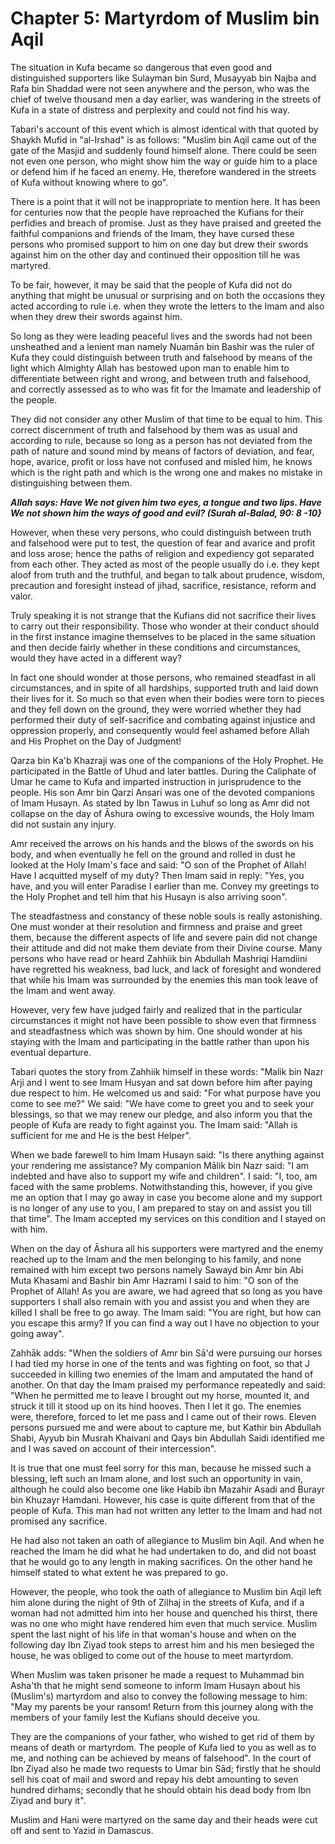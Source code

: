 Chapter 5: Martyrdom of Muslim bin Aqil
=======================================

The situation in Kufa became so dangerous that even good and
distinguished supporters like Sulayman bin Surd, Musayyab bin Najba and
Rafa bin Shaddad were not seen anywhere and the person, who was the
chief of twelve thousand men a day earlier, was wandering in the streets
of Kufa in a state of distress and perplexity and could not find his
way.

Tabari's account of this event which is almost identical with that
quoted by Shaykh Mufid in "al-Irshad" is as follows: "Muslim bin Aqil
came out of the gate of the Masjid and suddenly found himself alone.
There could be seen not even one person, who might show him the way or
guide him to a place or defend him if he faced an enemy. He, therefore
wandered in the streets of Kufa without knowing where to go".

There is a point that it will not be inappropriate to mention here. It
has been for centuries now that the people have reproached the Kufians
for their perfidies and breach of promise. Just as they have praised and
greeted the faithful companions and friends of the Imam, they have
cursed these persons who promised support to him on one day but drew
their swords against him on the other day and continued their opposition
till he was martyred.

To be fair, however, it may be said that the people of Kufa did not do
anything that might be unusual or surprising and on both the occasions
they acted according to rule i.e. when they wrote the letters to the
Imam and also when they drew their swords against him.

So long as they were leading peaceful lives and the swords had not been
unsheathed and a lenient man namely Nuamān bin Bashir was the ruler of
Kufa they could distinguish between truth and falsehood by means of the
light which Almighty Allah has bestowed upon man to enable him to
differentiate between right and wrong, and between truth and falsehood,
and correctly assessed as to who was fit for the Imamate and leadership
of the people.

They did not consider any other Muslim of that time to be equal to him.
This correct discernment of truth and falsehood by them was as usual and
according to rule, because so long as a person has not deviated from the
path of nature and sound mind by means of factors of deviation, and
fear, hope, avarice, profit or loss have not confused and misled him, he
knows which is the right path and which is the wrong one and makes no
mistake in distinguishing between them.

***Allah says: Have We not given him two eyes, a tongue and two lips.
Have We not shown him the ways of good and evil? (Surah al-Balad, 90:
8 -10}***

However, when these very persons, who could distinguish between truth
and falsehood were put to test, the question of fear and avarice and
profit and loss arose; hence the paths of religion and expediency got
separated from each other. They acted as most of the people usually do
i.e. they kept aloof from truth and the truthful, and began to talk
about prudence, wisdom, precaution and foresight instead of jihad,
sacrifice, resistance, reform and valor.

Truly speaking it is not strange that the Kufians did not sacrifice
their lives to carry out their responsibility. Those who wonder at their
conduct should in the first instance imagine themselves to be placed in
the same situation and then decide fairly whether in these conditions
and circumstances, would they have acted in a different way?

In fact one should wonder at those persons, who remained steadfast in
all circumstances, and in spite of all hardships, supported truth and
laid down their lives for it. So much so that even when their bodies
were torn to pieces and they fell down on the ground, they were worried
whether they had performed their duty of self-sacrifice and combating
against injustice and oppression properly, and consequently would feel
ashamed before Allah and His Prophet on the Day of Judgment!

Qarza bin Ka'b Khazraji was one of the companions of the Holy Prophet.
He participated in the Battle of Uhud and later battles. During the
Caliphate of Umar he came to Kufa and imparted instruction in
jurisprudence to the people. His son Amr bin Qarzi Ansari was one of the
devoted companions of Imam Husayn. As stated by Ibn Tawus in Luhuf so
long as Amr did not collapse on the day of Āshura owing to excessive
wounds, the Holy Imam did not sustain any injury.

Amr received the arrows on his hands and the blows of the swords on his
body, and when eventually he fell on the ground and rolled in dust he
looked at the Holy Imam's face and said: "O son of the Prophet of Allah!
Have I acquitted myself of my duty? Then Imam said in reply: "Yes, you
have, and you will enter Paradise I earlier than me. Convey my greetings
to the Holy Prophet and tell him that his Husayn is also arriving soon".

The steadfastness and constancy of these noble souls is really
astonishing. One must wonder at their resolution and firmness and praise
and greet them, because the different aspects of life and severe pain
did not change their attitude and did not make them deviate from their
Divine course. Many persons who have read or heard Zahhiik bin Abdullah
Mashriqi Hamdiini have regretted his weakness, bad luck, and lack of
foresight and wondered that while his Imam was surrounded by the enemies
this man took leave of the Imam and went away.

However, very few have judged fairly and realized that in the particular
circumstances it might not have been possible to show even that firmness
and steadfastness which was shown by him. One should wonder at his
staying with the Imam and participating in the battle rather than upon
his eventual departure.

Tabari quotes the story from Zahhiik himself in these words: "Malik bin
Nazr Arji and I went to see Imam Husyan and sat down before him after
paying due respect to him. He welcomed us and said: "For what purpose
have you come to see me?" We said: "We have come to greet you and to
seek your blessings, so that we may renew our pledge, and also inform
you that the people of Kufa are ready to fight against you. The Imam
said: "Allah is sufficient for me and He is the best Helper".

When we bade farewell to him Imam Husayn said: "Is there anything
against your rendering me assistance? My companion Mālik bin Nazr said:
"I am indebted and have also to support my wife and children". I said:
"I, too, am faced with the same problems. Notwithstanding this, however,
if you give me an option that I may go away in case you become alone and
my support is no longer of any use to you, I am prepared to stay on and
assist you till that time". The Imam accepted my services on this
condition and I stayed on with him.

When on the day of Āshura all his supporters were martyred and the enemy
reached up to the Imam and the men belonging to his family, and none
remained with him except two persons namely Sawayd bin Amr bin Abi Muta
Khasami and Bashir bin Amr Hazrami I said to him: "O son of the Prophet
of Allah! As you are aware, we had agreed that so long as you have
supporters I shall also remain with you and assist you and when they are
killed I shall be free to go away. The Imam said: "You are right, but
how can you escape this army? If you can find a way out I have no
objection to your going away".

Zahhāk adds: "When the soldiers of Amr bin Sā'd were pursuing our horses
I had tied my horse in one of the tents and was fighting on foot, so
that J succeeded in killing two enemies of the Imam and amputated the
hand of another. On that day the Imam praised my performance repeatedly
and said: "When he permitted me to leave I brought out my horse, mounted
it, and struck it till it stood up on its hind hooves. Then I let it go.
The enemies were, therefore, forced to let me pass and I came out of
their rows. Eleven persons pursued me and were about to capture me, but
Kathir bin Abdullah Shabi, Ayyub bin Musrah Khaivani and Qays bin
Abdullah Saidi identified me and I was saved on account of their
intercession".

It is true that one must feel sorry for this man, because he missed such
a blessing, left such an Imam alone, and lost such an opportunity in
vain, although he could also become one like Habib ibn Mazahir Asadi and
Burayr bin Khuzayr Hamdani. However, his case is quite different from
that of the people of Kufa. This man had not written any letter to the
Imam and had not promised any sacrifice.

He had also not taken an oath of allegiance to Muslim bin Aqil. And when
he reached the Imam he did what he had undertaken to do, and did not
boast that he would go to any length in making sacrifices. On the other
hand he himself stated to what extent he was prepared to go.

However, the people, who took the oath of allegiance to Muslim bin Aqil
left him alone during the night of 9th of Zilhaj in the streets of Kufa,
and if a woman had not admitted him into her house and quenched his
thirst, there was no one who might have rendered him even that much
service. Muslim spent the last night of his life in that woman's house
and when on the following day Ibn Ziyad took steps to arrest him and his
men besieged the house, he was obliged to come out of the house to meet
martyrdom.

When Muslim was taken prisoner he made a request to Muhammad bin Asha'th
that he might send someone to inform Imam Husayn about his (Muslim's)
martyrdom and also to convey the following message to him: "May my
parents be your ransom! Return from this journey along with the members
of your family lest the Kufians should deceive you.

They are the companions of your father, who wished to get rid of them by
means of death or martyrdom. The people of Kufa lied to you as well as
to me, and nothing can be achieved by means of falsehood". In the court
of Ibn Ziyad also he made two requests to Umar bin Sād; firstly that he
should sell his coat of mail and sword and repay his debt amounting to
seven hundred dirhams; secondly that he should obtain his dead body from
Ibn Ziyad and bury it".

Muslim and Hani were martyred on the same day and their heads were cut
off and sent to Yazid in Damascus.


